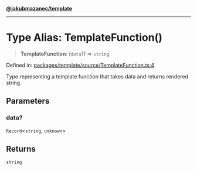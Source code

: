 [**@jakubmazanec/template**](../README.md)

---

# Type Alias: TemplateFunction()

> **TemplateFunction**: (`data`?) => `string`

Defined in:
[packages/template/source/TemplateFunction.ts:4](https://github.com/jakubmazanec/tools/blob/40ba1fb8bbde716fbe797d7886fffe14521e098a/packages/template/source/TemplateFunction.ts#L4)

Type representing a template function that takes data and returns rendered string.

## Parameters

### data?

`Record`\<`string`, `unknown`\>

## Returns

`string`
